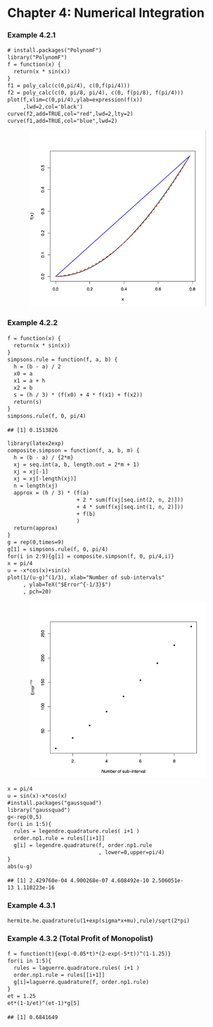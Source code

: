 # Chapter 4: Numerical Integration

### Example 4.2.1

```{R}
# install.packages("PolynomF")
library("PolynomF")
f = function(x) {
  return(x * sin(x))
}
f1 = poly_calc(c(0,pi/4), c(0,f(pi/4)))
f2 = poly_calc(c(0, pi/8, pi/4), c(0, f(pi/8), f(pi/4)))
plot(f,xlim=c(0,pi/4),ylab=expression(f(x))
     ,lwd=2,col='black')
curve(f2,add=TRUE,col="red",lwd=2,lty=2)
curve(f1,add=TRUE,col="blue",lwd=2)
```
<p align = "center">
<img src="./Figure/fig4_1.jpg" alt="drawing" width="400" height="400"/>
</p>

### Example 4.2.2

```{R}
f = function(x) {
  return(x * sin(x))
}
simpsons.rule = function(f, a, b) {
  h = (b - a) / 2
  x0 = a
  x1 = a + h
  x2 = b
  s = (h / 3) * (f(x0) + 4 * f(x1) + f(x2))
  return(s)
}
simpsons.rule(f, 0, pi/4)

## [1] 0.1513826
```

```{R}
library(latex2exp)
composite.simpson = function(f, a, b, m) {
  h = (b - a) / {2*m}
  xj = seq.int(a, b, length.out = 2*m + 1)
  xj = xj[-1]
  xj = xj[-length(xj)]
  n = length(xj)
  approx = (h / 3) * (f(a) 
                      + 2 * sum(f(xj[seq.int(2, n, 2)]))
                      + 4 * sum(f(xj[seq.int(1, n, 2)])) 
                      + f(b)
                      )
  return(approx)
}
g = rep(0,times=9)
g[1] = simpsons.rule(f, 0, pi/4)
for(i in 2:9){g[i] = composite.simpson(f, 0, pi/4,i)}
x = pi/4
u = -x*cos(x)+sin(x)
plot(1/(u-g)^(1/3), xlab="Number of sub-intervals"
     , ylab=TeX("$Error^{-1/3}$")
     , pch=20)
```
<p align = "center">
<img src="./Figure/fig4_2.jpg" alt="drawing" width="400" height="400"/>
</p>


```{R}
x = pi/4
u = sin(x)-x*cos(x)
#install.packages("gaussquad")
library("gaussquad")
g<-rep(0,5)
for(i in 1:5){
  rules = legendre.quadrature.rules( i+1 )
  order.np1.rule = rules[[i+1]]
  g[i] = legendre.quadrature(f, order.np1.rule
                             , lower=0,upper=pi/4)
}
abs(u-g)

## [1] 2.429760e-04 4.900268e-07 4.608492e-10 2.506051e-
13 1.110223e-16
```

### Example 4.3.1

```{r}
hermite.he.quadrature(u(1+exp(sigma*x+mu),rule)/sqrt(2*pi)
```

### Example 4.3.2 (Total Profit of Monopolist)

```{r}
f = function(t){exp(-0.05*t)*(2-exp(-5*t))^(1-1.25)}
for(i in 1:5){
  rules = laguerre.quadrature.rules( i+1 )
  order.np1.rule = rules[[i+1]]
  g[i]=laguerre.quadrature(f, order.np1.rule)
}
et = 1.25
et*(1-1/et)^(et-1)*g[5]

## [1] 0.6841649
```
